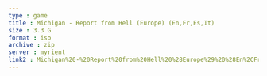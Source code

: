 ```yaml
---
type : game
title : Michigan - Report from Hell (Europe) (En,Fr,Es,It)
size : 3.3 G
format : iso
archive : zip
server : myrient
link2 : Michigan%20-%20Report%20from%20Hell%20%28Europe%29%20%28En%2CFr%2CEs%2CIt%29
---
```

